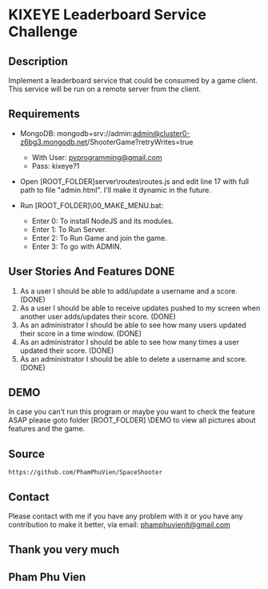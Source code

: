 # KIXEYE Leaderboard Service Challenge

## Description

Implement a leaderboard service that could be consumed by a game client.  This service will be run on a remote server from the client.

## Requirements
* MongoDB: mongodb+srv://admin:admin@cluster0-z6bg3.mongodb.net/ShooterGame?retryWrites=true
    * With User: pvprogramming@gmail.com
    * Pass: kixeye?1

* Open [ROOT_FOLDER]server\routes\routes.js and edit line 17 with full path to file "admin.html". I'll make it dynamic in the future.

* Run [ROOT_FOLDER]\00_MAKE_MENU.bat:
    * Enter 0: To install NodeJS and its modules.
    * Enter 1: To Run Server.
    * Enter 2: To Run Game and join the game.
    * Enter 3: To go with ADMIN.

## User Stories And Features DONE

1. As a user I should be able to add/update a username and a score. (DONE)
2. As a user I should be able to receive updates pushed to my screen when another user adds/updates their score. (DONE)
3. As an administrator I should be able to see how many users updated their score in a time window. (DONE)
4. As an administrator I should be able to see how many times a user updated their score. (DONE)
5. As an administrator I should be able to delete a username and score. (DONE)

## DEMO
In case you can't run this program or maybe you want to check the feature ASAP please goto folder [ROOT_FOLDER]
\DEMO to view all pictures about features and the game.

## Source
    https://github.com/PhamPhuVien/SpaceShooter

## Contact

Please contact with me if you have any problem with it or you have any contribution to make it better, via email: phamphuvienit@gmail.com

## Thank you very much
## Pham Phu Vien